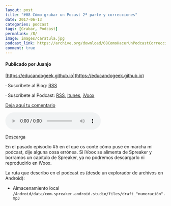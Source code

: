 ```yaml
---
layout: post
title: "#08 Cómo grabar un Pocast 2ª parte y correcciones"
date: 2017-06-13
categories: podcast
tags: [Grabar, Podcast]
permalink: /8/
image: images/caratula.jpg
podcast_link: https://archive.org/download/08ComoHacerUnPodcastCorreccionErrores/08-como-hacer-un-podcast-correccion-errores.mp3
comment: true
---
```


#### Publicado por Juanjo

[https://educandogeek.github.io](https://educandogeek.github.io)

· Suscríbete al Blog: [RSS](http://feeds.feedburner.com/educandogeekblog)

· Suscríbete al Podcast: [RSS](http://feeds.feedburner.com/educandogeek), [Itunes](https://itunes.apple.com/es/podcast/educando-geek/id1110060146?mt=2), [iVoox](https://www.ivoox.com/podcast-educando-geek_sq_f1289274_1.html)

[Deja aquí tu comentario](https://educandogeek.github.io/8/)

<audio controls>
  <source src="{{ page.podcast_link }}" type="audio/mp3">
</audio>


[Descarga][Mp3]


En el pasado episodio #5 en el que os conté cómo puse en marcha mi podcast, dije alguna cosa errónea. Si iVoox se alimenta de Spreaker y borramos un capítulo de Spreaker, ya no podremos descargarlo ni reproducirlo en iVoox.

La ruta que describo en el podcast es (desde un explorador de archivos en Android): 

  - Almacenamiento local `/Android/data/com.spreaker.android.studio/files/draft_"numeración".mp3`



[Mp3]: https://archive.org/download/08ComoHacerUnPodcastCorreccionErrores/08-como-hacer-un-podcast-correccion-errores.mp3